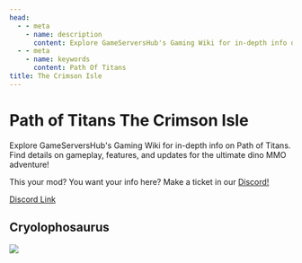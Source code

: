 ```yaml
---
head:
  - - meta
    - name: description
      content: Explore GameServersHub's Gaming Wiki for in-depth info on Path of Titans. Find details on gameplay, features, and updates for the ultimate dino MMO adventure!
  - - meta
    - name: keywords
      content: Path Of Titans
title: The Crimson Isle
---
```


# Path of Titans The Crimson Isle

Explore GameServersHub's Gaming Wiki for in-depth info on Path of Titans. Find details on gameplay, features, and updates for the ultimate dino MMO adventure!

This your mod? You want your info here? Make a ticket in our [Discord!](https://discord.gg/gsh)

[Discord Link](https://discord.gg/tcititans)

## Cryolophosaurus

<a href='./path-of-titans-crimsoncryo' target='_blank'> <img src='https://web-cdn.alderongames.com/files/1112/conversions/TCI_Cryo_Larger_Logo-icon.jpg' /> </a>

